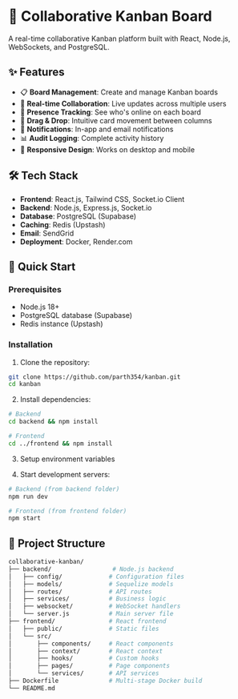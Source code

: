 # 🚀 Collaborative Kanban Board

A real-time collaborative Kanban platform built with React, Node.js, WebSockets, and PostgreSQL.

## ✨ Features

- 📋 **Board Management**: Create and manage Kanban boards
- 🔄 **Real-time Collaboration**: Live updates across multiple users
- 👥 **Presence Tracking**: See who's online on each board
- 🎯 **Drag & Drop**: Intuitive card movement between columns
- 🔔 **Notifications**: In-app and email notifications
- 📊 **Audit Logging**: Complete activity history
- 📱 **Responsive Design**: Works on desktop and mobile

## 🛠️ Tech Stack

- **Frontend**: React.js, Tailwind CSS, Socket.io Client
- **Backend**: Node.js, Express.js, Socket.io
- **Database**: PostgreSQL (Supabase)
- **Caching**: Redis (Upstash)
- **Email**: SendGrid
- **Deployment**: Docker, Render.com

## 🚀 Quick Start

### Prerequisites
- Node.js 18+
- PostgreSQL database (Supabase)
- Redis instance (Upstash)

### Installation

1. Clone the repository:
```bash
git clone https://github.com/parth354/kanban.git
cd kanban
```

2. Install dependencies:
```bash
# Backend
cd backend && npm install

# Frontend  
cd ../frontend && npm install
```
3. Setup environment variables

4. Start development servers:
```bash
# Backend (from backend folder)
npm run dev

# Frontend (from frontend folder)  
npm start
```
## 📁 Project Structure
```bash 
collaborative-kanban/
├── backend/                 # Node.js backend
│   ├── config/             # Configuration files
│   ├── models/             # Sequelize models  
│   ├── routes/             # API routes
│   ├── services/           # Business logic
│   ├── websocket/          # WebSocket handlers
│   └── server.js           # Main server file
├── frontend/               # React frontend
│   ├── public/             # Static files
│   └── src/
│       ├── components/     # React components
│       ├── context/        # React context
│       ├── hooks/          # Custom hooks
│       ├── pages/          # Page components
│       └── services/       # API services
├── Dockerfile              # Multi-stage Docker build
└── README.md
```